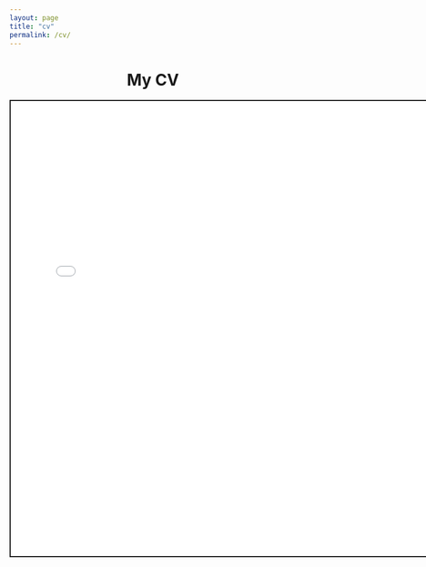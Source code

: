 ```yaml
---
layout: page
title: "cv"
permalink: /cv/
---
```


<h1 style="text-align:center;">My CV</h1>

<embed class = 'pdf' src="/images/Rosenfield_CV_08JUN2021.pdf" alt="CV" style="width:760px;height:800px;border:2px double;">
